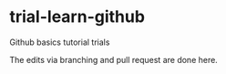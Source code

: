 # trial-learn-github
Github basics tutorial trials

The edits via branching and pull request are done here.
